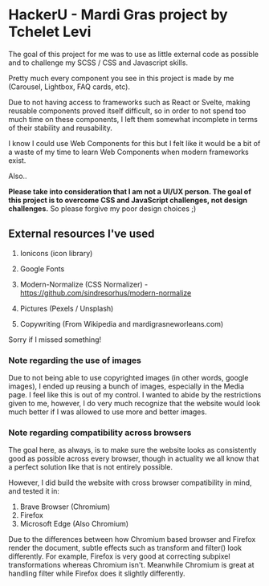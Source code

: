 # HackerU - Mardi Gras project by Tchelet Levi

The goal of this project for me was to use as little external code as possible and to challenge my SCSS / CSS and Javascript skills.

Pretty much every component you see in this project is made by me (Carousel, Lightbox, FAQ cards, etc).

Due to not having access to frameworks such as React or Svelte, making reusable components proved itself difficult, so in order to not spend too much time on these components, I left them somewhat incomplete in terms of their stability and reusability.

I know I could use Web Components for this but I felt like it would be a bit of a waste of my time to learn Web Components when modern frameworks exist.

Also..

**Please take into consideration that I am not a UI/UX person.
The goal of this project is to overcome CSS and JavaScript challenges, not design challenges.**
So please forgive my poor design choices ;)

## External resources I've used

1. Ionicons (icon library)

2. Google Fonts

3. Modern-Normalize (CSS Normalizer) - https://github.com/sindresorhus/modern-normalize

4. Pictures (Pexels / Unsplash)

5. Copywriting (From Wikipedia and mardigrasneworleans.com)

Sorry if I missed something!

### Note regarding the use of images

Due to not being able to use copyrighted images (in other words, google images), I ended up reusing a bunch of images, especially in the Media page. I feel like this is out of my control. I wanted to abide by the restrictions given to me, however, I do very much recognize that the website would look much better if I was allowed to use more and better images.

### Note regarding compatibility across browsers

The goal here, as always, is to make sure the website looks as consistently good as possible across every browser,
though in actuality we all know that a perfect solution like that is not entirely possible.

However, I did build the website with cross browser compatibility in mind, and tested it in:

1. Brave Browser (Chromium)
2. Firefox
3. Microsoft Edge (Also Chromium)

Due to the differences between how Chromium based browser and Firefox render the document, subtle effects such as transform and filter() look differently. For example, Firefox is very good at correcting subpixel transformations whereas Chromium isn't. Meanwhile Chromium is great at handling filter while Firefox does it slightly differently.
